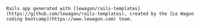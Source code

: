     Rails app generated with [lewagon/rails-templates](https://github.com/lewagon/rails-templates), created by the [Le Wagon coding bootcamp](https://www.lewagon.com) team.
